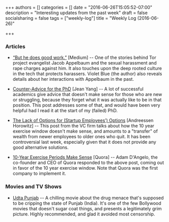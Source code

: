 +++
authors = []
categories = []
date = "2016-06-26T15:05:52-07:00"
description = "Interesting updates from the past week"
draft = false
socialsharing = false
tags = ["weekly-log"]
title = "Weekly Log (2016-06-26)"

+++

### Articles

- [“But he does good work.”](https://medium.com/@violetblue/but-he-does-good-work-6710df9d9029#.uz90bya0k) [Medium] -- One of the stories behind Tor project evangelist Jacob Appelbaum and the sexual harassment and rape charges against him. It also touches upon the deep rooted culture in the tech that protects harassers. Violet Blue (the author) also reveals details about her interactions with Appelbaum in the past.

- [Counter-Advice for the PhD](http://jxyzabc.blogspot.com/2016/06/counter-advice-for-phd.html) [Jean Yang] -- A lot of successful academics give advice that doesn't make sense for those who are new or struggling, because they forget what it was actually like to be in that position. This post addresses some of that, and would have been very helpful had I read it at the start of my (failed) PhD.

- [The Lack of Options for (Startup Employees’) Options](http://a16z.com/2016/06/23/options-timing/) [Andreessen Horowitz] -- This post from the VC firm talks about how the 10 year exercise window doesn't make sense, and amounts to a "transfer" of wealth from newer employees to older ones who quit. It has been controversial last week, especially given that it does not provide any good alternative solutions.

- [10-Year Exercise Periods Make Sense](https://dangelo.quora.com/10-Year-Exercise-Periods-Make-Sense?share=1) [Quora] -- Adam D'Angelo, the co-founder and CEO of Quora responded to the above post, coming out in favor of the 10 year exercise window. Note that Quora was the first company to implement it.

### Movies and TV Shows

- [Udta Punjab](http://www.imdb.com/title/tt4434004/) -- A chilling movie about the drug menace that's supposed to be cripping the state of Punjab (India). It's one of the few Bollywood movies that doesn't sugar coat things, and presents a legitimately grim picture. Highly recommended, and glad it avoided most censorship.